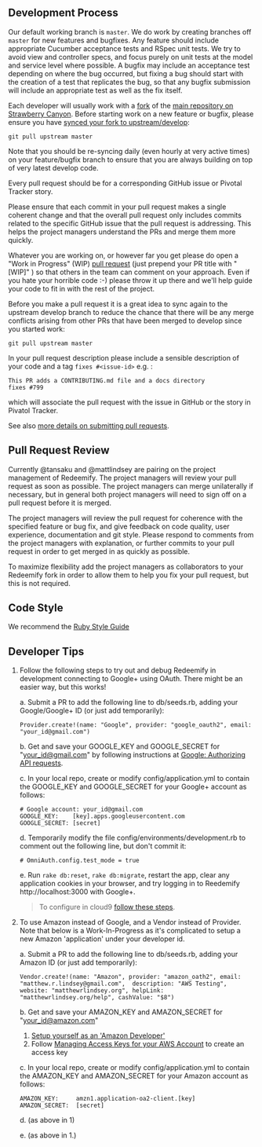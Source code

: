 Development Process
------------------

Our default working branch is `master`.  We do work by creating branches off `master` for new features and bugfixes.  Any feature should include appropriate Cucumber acceptance tests and RSpec unit tests.  We try to avoid view and controller specs, and focus purely on unit tests at the model and service level where possible. A bugfix may include an acceptance test depending on where the bug occurred, but fixing a bug should start with the creation of a test that replicates the bug, so that any bugfix submission will include an appropriate test as well as the fix itself.

Each developer will usually work with a [fork](https://help.github.com/articles/fork-a-repo/) of the [main repository on Strawberry Canyon](https://github.com/strawberrycanyon/redeemify). Before starting work on a new feature or bugfix, please ensure you have [synced your fork to upstream/develop](https://help.github.com/articles/syncing-a-fork/):

```
git pull upstream master
```

Note that you should be re-syncing daily (even hourly at very active times) on your feature/bugfix branch to ensure that you are always building on top of very latest develop code.

Every pull request should be for a corresponding GitHub issue or Pivotal Tracker story.

Please ensure that each commit in your pull request makes a single coherent change and that the overall pull request only includes commits related to the specific GitHub issue that the pull request is addressing.  This helps the project managers understand the PRs and merge them more quickly.

Whatever you are working on, or however far you get please do open a "Work in Progress" (WIP) [pull request](https://help.github.com/articles/creating-a-pull-request/) (just prepend your PR title with "[WIP]" ) so that others in the team can comment on your approach.  Even if you hate your horrible code :-) please throw it up there and we'll help guide your code to fit in with the rest of the project.


Before you make a pull request it is a great idea to sync again to the upstream develop branch to reduce the chance that there will be any merge conflicts arising from other PRs that have been merged to develop since you started work:

```
git pull upstream master
```

In your pull request description please include a sensible description of your code and a tag `fixes #<issue-id>` e.g. :

```
This PR adds a CONTRIBUTING.md file and a docs directory
fixes #799
```

which will associate the pull request with the issue in GitHub or the story in Pivatol Tracker.

See also [more details on submitting pull requests](https://github.com/AgileVentures/WebsiteOne/blob/develop/docs/how_to_submit_a_pull_request_on_github.md).

Pull Request Review
-------------------

Currently @tansaku and @mattlindsey are pairing on the project management of Redeemify.  The project managers will review your pull request as soon as possible.  The project managers can merge unilaterally if necessary, but in general both project managers will need to sign off on a pull request before it is merged.

The project managers will review the pull request for coherence with the specified feature or bug fix, and give feedback on code quality, user experience, documentation and git style.  Please respond to comments from the project managers with explanation, or further commits to your pull request in order to get merged in as quickly as possible.

To maximize flexibility add the project managers as collaborators to your Redeemify fork in order to allow them to help you fix your pull request, but this is not required.

Code Style
-------------

We recommend the [Ruby Style Guide](https://github.com/bbatsov/ruby-style-guide)

Developer Tips
--------------

1. Follow the following steps to try out and debug Redeemify in development connecting to Google+ using OAuth. There might be an easier way, but this works!

    a. Submit a PR to add the following line to db/seeds.rb, adding your Google/Google+ ID (or just add temporarily):
    ```
    Provider.create!(name: "Google", provider: "google_oauth2", email: "your_id@gmail.com")
    ```
    
    b. Get and save your GOOGLE_KEY and GOOGLE_SECRET for "your_id@gmail.com" by following instructions at [Google: Authorizing API requests](https://developers.google.com/+/web/api/rest/oauth).
   
   c. In your local repo, create or modify config/application.yml to contain the GOOGLE_KEY and GOOGLE_SECRET for your Google+ account as follows:
    ```
    # Google account: your_id@gmail.com
    GOOGLE_KEY:    [key].apps.googleusercontent.com
    GOOGLE_SECRET: [secret]
    ```
    
    d. Temporarily modify the file config/environments/development.rb to comment out the following line, but don't commit it:
    ```
    # OmniAuth.config.test_mode = true
    ```
    
    e. Run `rake db:reset`, `rake db:migrate`, restart the app, clear any application cookies in your browser, and try logging in to Reedemify http://localhost:3000 with Google+.
    > To configure in cloud9 [follow these steps](http://pastebin.com/bFwzGPUs).

2. To use Amazon instead of Google, and a Vendor instead of Provider.
Note that below is a Work-In-Progress as it's complicated to setup a new Amazon 'application' under your developer id.

    a. Submit a PR to add the following line to db/seeds.rb, adding your Amazon ID (or just add temporarily):
    ```
    Vendor.create!(name: "Amazon", provider: "amazon_oath2", email: "matthew.r.lindsey@gmail.com",  description: "AWS Testing", website: "matthewrlindsey.org", helpLink: "matthewrlindsey.org/help", cashValue: "$8")
    ```

    b. Get and save your AMAZON_KEY and AMAZON_SECRET for "your_id@amazon.com"
    1. [Setup yourself as an 'Amazon Developer'](https://developer.amazon.com/lwa/sp/overview.html)
    2. Follow [Managing Access Keys for your AWS Account](http://docs.aws.amazon.com/general/latest/gr/managing-aws-access-keys.html) to create an access key

    c. In your local repo, create or modify config/application.yml to contain the AMAZON_KEY and AMAZON_SECRET for your Amazon account as follows:
    ```
    AMAZON_KEY:     amzn1.application-oa2-client.[key]
    AMAZON_SECRET:  [secret]
    ```

    d. (as above in 1)

    e. (as above in 1.)
